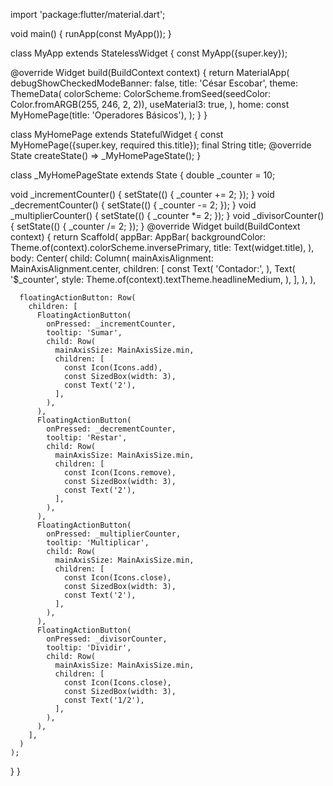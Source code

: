 import 'package:flutter/material.dart';

void main() {
  runApp(const MyApp());
}

class MyApp extends StatelessWidget {
  const MyApp({super.key});

  @override
  Widget build(BuildContext context) {
    return MaterialApp(
      debugShowCheckedModeBanner: false,
      title: 'César Escobar',
      theme: ThemeData(
        colorScheme: ColorScheme.fromSeed(seedColor: Color.fromARGB(255, 246, 2, 2)),
        useMaterial3: true,
      ),
      home: const MyHomePage(title: 'Operadores Básicos'),
    );
  }
}

class MyHomePage extends StatefulWidget {
  const MyHomePage({super.key, required this.title});
  final String title;
  @override
  State<MyHomePage> createState() => _MyHomePageState();
}

class _MyHomePageState extends State<MyHomePage> {
  double _counter = 10;

  void _incrementCounter() {
    setState(() {
      _counter += 2;
    });
  }
  void _decrementCounter() {
    setState(() {
      _counter -= 2;
    });
  }
  void _multiplierCounter() {
    setState(() {
      _counter *= 2;
    });
  }
  void _divisorCounter() {
    setState(() {
      _counter /= 2;
    });
  }
  @override
  Widget build(BuildContext context) {
    return Scaffold(
      appBar: AppBar(
        backgroundColor: Theme.of(context).colorScheme.inversePrimary,
        title: Text(widget.title),
      ),
      body: Center(
        child: Column(
          mainAxisAlignment: MainAxisAlignment.center,
          children: <Widget>[
            const Text(
              'Contador:',
            ),
            Text(
              '$_counter',
              style: Theme.of(context).textTheme.headlineMedium,
            ),
          ],
        ),
      ),
      
      floatingActionButton: Row(
        children: [
          FloatingActionButton(
            onPressed: _incrementCounter,
            tooltip: 'Sumar',
            child: Row(
              mainAxisSize: MainAxisSize.min,
              children: [
                const Icon(Icons.add),
                const SizedBox(width: 3),
                const Text('2'),
              ],
            ),
          ),
          FloatingActionButton(
            onPressed: _decrementCounter,
            tooltip: 'Restar',
            child: Row(
              mainAxisSize: MainAxisSize.min,
              children: [
                const Icon(Icons.remove),
                const SizedBox(width: 3),
                const Text('2'),
              ],
            ),
          ),
          FloatingActionButton(
            onPressed: _multiplierCounter,
            tooltip: 'Multiplicar',
            child: Row(
              mainAxisSize: MainAxisSize.min,
              children: [
                const Icon(Icons.close),
                const SizedBox(width: 3),
                const Text('2'),
              ],
            ),
          ),
          FloatingActionButton(
            onPressed: _divisorCounter,
            tooltip: 'Dividir',
            child: Row(
              mainAxisSize: MainAxisSize.min,
              children: [
                const Icon(Icons.close),
                const SizedBox(width: 3),
                const Text('1/2'),
              ],
            ),
          ),
        ],
      )
    );
  }
}
